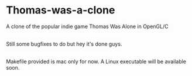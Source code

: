# Thomas-was-a-clone
A clone of the popular indie game Thomas Was Alone in OpenGL/C<br/><br/>

Still some bugfixes to do but hey it's done guys.<br/>

<br/>Makefile provided is mac only for now. A Linux executable will be available soon.
